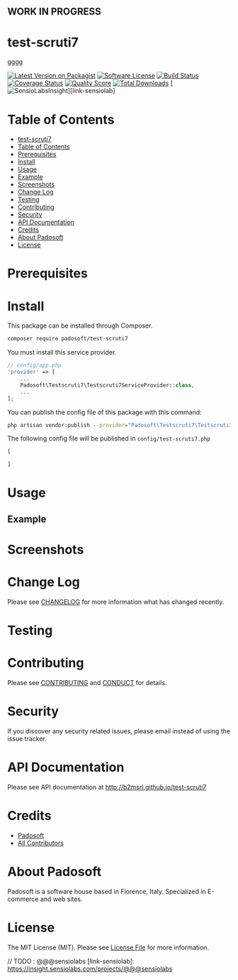 ## WORK IN PROGRESS
# test-scruti7
gggg

[![Latest Version on Packagist][ico-version]][link-packagist]
[![Software License][ico-license]](LICENSE.md)
[![Build Status][ico-travis]][link-travis]
[![Coverage Status][ico-scrutinizer]][link-scrutinizer]
[![Quality Score][ico-code-quality]][link-code-quality]
[![Total Downloads][ico-downloads]][link-downloads]
[![SensioLabsInsight][ico-sensiolab]][link-sensiolab]

Table of Contents
=================

  * [test-scruti7](#test-scruti7)
  * [Table of Contents](#table-of-contents)
  * [Prerequisites](#prerequisites)
  * [Install](#install)
  * [Usage](#usage)
  * [Example](#example)
  * [Screenshots](#screenshots)
  * [Change Log](#change-log)
  * [Testing](#testing)
  * [Contributing](#contributing)
  * [Security](#security)
  * [API Documentation](#api-documentation)
  * [Credits](#credits)
  * [About Padosoft](#about-padosoft)
  * [License](#license)

# Prerequisites

# Install

This package can be installed through Composer.

``` bash
composer require padosoft/test-scruti7
```
You must install this service provider.

``` php
// config/app.php
'provider' => [
    ...
    Padosoft\Testscruti7\Testscruti7ServiceProvider::class,
    ...
];
```

You can publish the config file of this package with this command:
``` bash
php artisan vendor:publish --provider="Padosoft\Testscruti7\Testscruti7ServiceProvider"
```
The following config file will be published in `config/test-scruti7.php`
``` php
[

]
```

# Usage

## Example

# Screenshots

# Change Log
Please see [CHANGELOG](CHANGELOG.md) for more information what has changed recently.

# Testing

# Contributing

Please see [CONTRIBUTING](CONTRIBUTING.md) and [CONDUCT](CONDUCT.md) for details.

# Security

If you discover any security related issues, please email  instead of using the issue tracker.

# API Documentation

Please see API documentation at http://b2msrl.github.io/test-scruti7

# Credits

- [Padosoft](https://github.com/padosoft)
- [All Contributors](../../contributors)

# About Padosoft
Padosoft is a software house based in Florence, Italy. Specialized in E-commerce and web sites.

# License

The MIT License (MIT). Please see [License File](LICENSE.md) for more information.


[ico-version]: https://img.shields.io/packagist/v/padosoft/test-scruti7.svg?style=flat-square
[ico-license]: https://img.shields.io/badge/license-MIT-brightgreen.svg?style=flat-square
[ico-travis]: https://img.shields.io/travis/padosoft/test-scruti7/master.svg?style=flat-square
[ico-scrutinizer]: https://img.shields.io/scrutinizer/coverage/g/padosoft/test-scruti7.svg?style=flat-square
[ico-code-quality]: https://img.shields.io/scrutinizer/g/padosoft/test-scruti7.svg?style=flat-square
[ico-downloads]: https://img.shields.io/packagist/dt/padosoft/test-scruti7.svg?style=flat-square
[ico-sensiolab]: https://insight.sensiolabs.com/projects/@@@sensiolab/small.png

[link-packagist]: https://packagist.org/packages/padosoft/test-scruti7
[link-travis]: https://travis-ci.org/padosoft/test-scruti7
[link-scrutinizer]: https://scrutinizer-ci.com/g/padosoft/test-scruti7/code-structure
[link-code-quality]: https://scrutinizer-ci.com/g/padosoft/test-scruti7
[link-downloads]: https://packagist.org/packages/padosoft/test-scruti7
// TODO : @@@sensiolabs
[link-sensiolab]: https://insight.sensiolabs.com/projects/@@@sensiolabs
